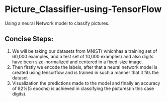 # Picture_Classifier-using-TensorFlow 
Using a neural Network model to classify pictures.
## Concise Steps:
1.  We will be taking our datasets from MNIST( whichhas a training set of 60,000 examples, and a test set of 10,000 examples) and also digits have been size-normalized and centered in a fixed-size image.
2. Then firstly we encode the labels, after that a neural network model is created using tensorflow and is trained in such a manner that it fits the dataset
 3. Visualization the predictions made to the model and finally an accuracy of 92%(5 epochs) is achieved in classifying the pictures(in this case digits).
